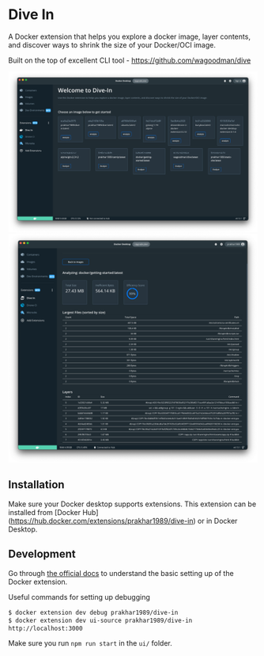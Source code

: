 # Dive In

A Docker extension that helps you explore a docker image, layer contents, and discover ways to shrink the size of your Docker/OCI image.

Built on the top of excellent CLI tool - https://github.com/wagoodman/dive

![i1](screenshots/1.png)
![i2](screenshots/2.png)

## Installation

Make sure your Docker desktop supports extensions. This extension can be installed from [Docker Hub] (https://hub.docker.com/extensions/prakhar1989/dive-in) or in Docker Desktop. 

## Development

Go through [the official docs](https://docs.docker.com/desktop/extensions-sdk/quickstart/) to understand the basic setting up of the Docker extension.

Useful commands for setting up debugging

```
$ docker extension dev debug prakhar1989/dive-in
$ docker extension dev ui-source prakhar1989/dive-in http://localhost:3000
```

Make sure you run `npm run start` in the `ui/` folder.
